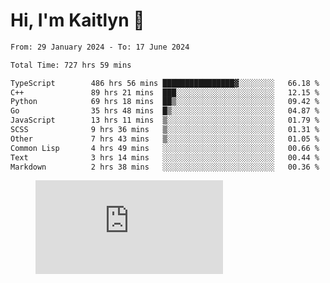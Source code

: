 # Hi, I'm Kaitlyn 👋
<!--START_SECTION:waka-->

```txt
From: 29 January 2024 - To: 17 June 2024

Total Time: 727 hrs 59 mins

TypeScript        486 hrs 56 mins ████████████████▓░░░░░░░░   66.18 %
C++               89 hrs 21 mins  ███░░░░░░░░░░░░░░░░░░░░░░   12.15 %
Python            69 hrs 18 mins  ██▒░░░░░░░░░░░░░░░░░░░░░░   09.42 %
Go                35 hrs 48 mins  █▒░░░░░░░░░░░░░░░░░░░░░░░   04.87 %
JavaScript        13 hrs 11 mins  ▒░░░░░░░░░░░░░░░░░░░░░░░░   01.79 %
SCSS              9 hrs 36 mins   ▒░░░░░░░░░░░░░░░░░░░░░░░░   01.31 %
Other             7 hrs 43 mins   ▒░░░░░░░░░░░░░░░░░░░░░░░░   01.05 %
Common Lisp       4 hrs 49 mins   ░░░░░░░░░░░░░░░░░░░░░░░░░   00.66 %
Text              3 hrs 14 mins   ░░░░░░░░░░░░░░░░░░░░░░░░░   00.44 %
Markdown          2 hrs 38 mins   ░░░░░░░░░░░░░░░░░░░░░░░░░   00.36 %
```

<!--END_SECTION:waka-->

<figure><embed src="https://wakatime.com/share/@018d58bc-3d22-46c9-b2d7-4ed36fb8172d/243b5d9b-77cd-4133-89ff-dcc8f225fa18.svg"></embed></figure>
